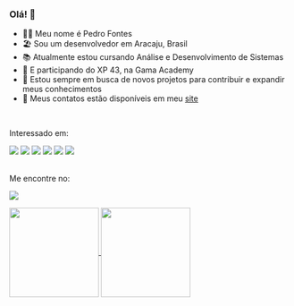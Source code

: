 ### Olá! 👋

- 👨‍💻 Meu nome é Pedro Fontes 
- 🏖️ Sou um desenvolvedor em Aracaju, Brasil
- 📚 Atualmente estou cursando Análise e Desenvolvimento de Sistemas 
- 📗 E participando do XP 43, na Gama Academy 
- 🚀 Estou sempre em busca de novos projetos para contribuir e expandir meus conhecimentos
- 📧 Meus contatos estão disponíveis em meu <a href="https://pfontes.me">site</a>
<br>


Interessado em:

<div> <img src="https://img.shields.io/badge/HTML5-E34F26?style=for-the-badge&logo=html5&logoColor=white" /> <img src="https://img.shields.io/badge/CSS3-1572B6?style=for-the-badge&logo=css3&logoColor=white" /> <img src="https://img.shields.io/badge/JavaScript-323330?style=for-the-badge&logo=javascript&logoColor=F7DF1E" /> <img src="https://img.shields.io/badge/typescript-%23007ACC.svg?style=for-the-badge&logo=typescript&logoColor=white"> <img src="https://img.shields.io/badge/React-20232A?style=for-the-badge&logo=react&logoColor=61DAFB" /> <img src="https://img.shields.io/badge/node.js-6DA55F?style=for-the-badge&logo=node.js&logoColor=white" /> </div> </div>
<br>


Me encontre no:

<a href="https://linkedin.com/in/fontespedro"><img src="https://img.shields.io/badge/LinkedIn-0077B5?style=for-the-badge&logo=linkedin&logoColor=white"/></a>

<a href="https://github.com/anuraghazra/github-readme-stats">
  <img align="center" src="https://github-readme-stats.vercel.app/api?username=pedrofnts&show_icons=true&theme=radical" height="160" />
</a>
<a href="https://github.com/anuraghazra/convoychat">
  <img align="center" src="https://github-readme-stats.vercel.app/api/top-langs/?username=pedrofnts&theme=radical&layout=compact"height="160" />
</a>










